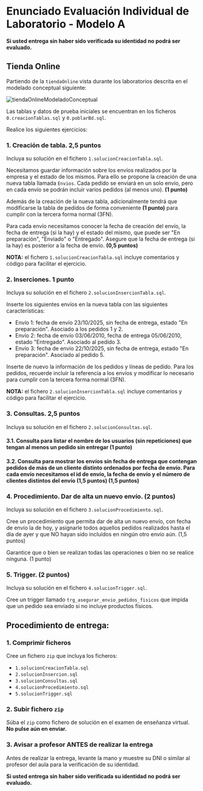 # Enunciado Evaluación Individual de Laboratorio - Modelo A
**Si usted entrega sin haber sido verificada su identidad no podrá ser evaluado.**

## Tienda Online

Partiendo de la `tiendaOnline` vista durante los laboratorios descrita en el modelado conceptual siguiente:

![tiendaOnlineModeladoConceptual](https://github.com/user-attachments/assets/92eb4ba8-1ed8-488b-bb5b-448c0836fee6)

Las tablas y datos de prueba iniciales se encuentran en los ficheros `0.creacionTablas.sql` y `0.poblarBd.sql`.

Realice los siguientes ejercicios:

### 1. Creación de tabla. 2,5 puntos

Incluya su solución en el fichero `1.solucionCreacionTabla.sql`.

Necesitamos guardar información sobre los envíos realizados por la empresa y el estado de los mismos. Para ello se propone la creación de una nueva tabla llamada `Envios`. Cada pedido se enviará en un solo envío, pero en cada envío se podrán incluir varios pedidos (al menos uno). **(1 punto)**

Además de la creación de la nueva tabla, adicionalmente tendrá que modificarse la tabla de pedidos de forma conveniente **(1 punto)** para cumplir con la tercera forma normal (3FN).

Para cada envío necesitamos conocer la fecha de creación del envío, la fecha de entrega (si la hay) y el estado del mismo, que puede ser "En preparación", "Enviado" o "Entregado". Asegure que la fecha de entrega (si la hay) es posterior a la fecha de envío. **(0,5 puntos)**

**NOTA:** el fichero `1.solucionCreacionTabla.sql` incluye comentarios y código para facilitar el ejercicio.

### 2. Inserciones. 1 punto

Incluya su solución en el fichero `2.solucionInsercionTabla.sql`.

Inserte los siguientes envíos en la nueva tabla con las siguientes características:

* Envío 1: fecha de envío 23/10/2025, sin fecha de entrega, estado "En preparación". Asociado a los pedidos 1 y 2.
* Envío 2: fecha de envío 03/06/2010, fecha de entrega 05/06/2010, estado "Entregado". Asociado al pedido 3.
* Envío 3: fecha de envío 22/10/2025, sin fecha de entrega, estado "En preparación". Asociado al pedido 5.

Inserte de nuevo la información de los pedidos y líneas de pedido. Para los pedidos, recuerde incluir la referencia a los envíos y modificar lo necesario para cumplir con la tercera forma normal (3FN).

**NOTA:** el fichero `2.solucionInsercionTabla.sql` incluye comentarios y código para facilitar el ejercicio.

### 3. Consultas. 2,5 puntos

Incluya su solución en el fichero `2.solucionConsultas.sql`.

#### 3.1. Consulta para listar el nombre de los usuarios (sin repeticiones) que tengan al menos un pedido sin entregar (1 punto)

#### 3.2. Consulta para mostrar los envíos sin fecha de entrega que contengan pedidos de más de un cliente distinto ordenados por fecha de envío. Para cada envío necesitamos el id de envío, la fecha de envío y el número de clientes distintos del envío (1,5 puntos) (1,5 puntos)

### 4. Procedimiento. Dar de alta un nuevo envío. (2 puntos)

Incluya su solución en el fichero `3.solucionProcedimiento.sql`.

Cree un procedimiento que permita dar de alta un nuevo envío, con fecha de envío la de hoy, y asignarle todos aquellos pedidos realizados hasta el día de ayer y que NO hayan sido incluídos en ningún otro envío aún. (1,5 puntos)

Garantice que o bien se realizan todas las operaciones o bien no se realice ninguna. (1 punto)

### 5. Trigger. (2 puntos)

Incluya su solución en el fichero `4.solucionTrigger.sql`.

Cree un trigger llamado `trg_asegurar_envio_pedidos_fisicos` que impida que un pedido sea enviado si no incluye productos físicos.

## Procedimiento de entrega:

### 1. Comprimir ficheros

Cree un fichero `zip` que incluya los ficheros:

* `1.solucionCreacionTabla.sql`
* `2.solucionInsercion.sql`
* `3.solucionConsultas.sql`
* `4.solucionProcedimiento.sql`
* `5.solucionTrigger.sql`

### 2. Subir fichero `zip`

Súba el `zip` como fichero de solución en el examen de enseñanza virtual. **No pulse aún en enviar.**

### 3. Avisar a profesor ANTES de realizar la entrega

Antes de realizar la entrega, levante la mano y muestre su DNI o similar al profesor del aula para la verificación de su identidad.

**Si usted entrega sin haber sido verificada su identidad no podrá ser evaluado.**
